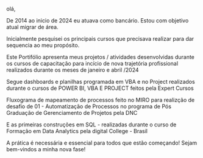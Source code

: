 olá, 

De 2014 ao inicio de 2024 eu atuava como bancário. Estou com objetivo atual migrar de área.

Inicialmente pesquisei os principais cursos que precisava realizar para dar sequencia ao meu propósito.

Este Portifólio apresenta meus projetos / atividades desenvolvidas durante os cursos de capacitação para incício de nova trajetória profissional 
realizados durante os meses de janeiro e abril /2024

Segue dashboards e planilhas programada em VBA e no Project realizados durante o cursos de POWER BI, VBA E  PROJECT feitos pela Expert Cursos

Fluxograma de mapeamento de processos feito no MIRO para realizção de desafio de 01 - Automatização de Processos no programa de Pós Graduação de Gerenciamento de Projetos pela DNC

E as primeiras construções em SQL - realizadas durante o curso de Formação em Data Analytics pela digital College - Brasil

A prática é necessária e essencial para todos que estão começando! Sejam bem-vindos a minha nova fase!
